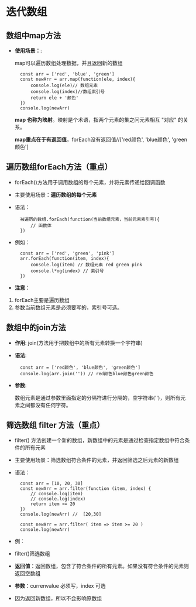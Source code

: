 # 迭代数组

## 数组中map方法

* **使用场景：**:

    map可以遍历数组处理数据，并且返回新的数组

        const arr = ['red', 'blue', 'green']
        const newArr = arr.map(function(ele, index){
            console.log(ele)// 数组元素
            console.log(index)//数组索引号
            return ele + '颜色'
        })
        console.log(newArr)

    **map 也称为映射**。映射是个术语，指两个元素的集之问元素相互 "对应" 的关系。

    **map重点在于有返回值**，forEach没有返回值//['red颜色', 'blue颜色', 'green颜色']

## 遍历数组forEach方法（重点）

* forEach()方法用于调用数组的每个元素，并将元素传递给回调函数

* 主要使用场景：**遍历数组的每个元素**

* 语法：

        被遍历的数组.forEach(function(当前数组元素，当前元素素引号){
            // 函数体
        })

* 例如：

        const arr = ['red', 'green', 'pink']
        arr.forEach(function(item, index){ 
            console.log(item) // 数组元素 red green pink
            console.l*og(index) // 索引号
        })
* **注意**：

1. forEach主要是遍历数组
2. 参数当前数组元素是必须要写的，索引号可选。

## 数组中的join方法

* **作用**:
    join(方法用于把数组中的所有元素转换一个宇符串)

* **语法**:

        const arr = ['red颜色', 'blue颜色', 'green颜色']
        console.log(arr.join('')) // red颜色blue颜色green颜色    

* **参数**:

    数组元素是通过参数里面指定的分隔符进行分隔的，空字符串('')，则所有元素之间都没有任何字符。

## 筛选数组 filter 方法（重点）

* filter() 方法创建一个新的数组，新数组中的元素是通过检查指定数组中符合条件的所有元素

* 主要使用场景：筛选数组符合条件的元素，井返回筛选之后元素的新数组

* 语法：

        const arr = [10, 20, 30]
        const newArr = arr.filter(function (item, index) {
            // console.log(item)
            // console.log(index)
            return item >= 20
        })
        console.log(newArr) //  [20,30]

        const newArr = arr.filter( item => item >= 20 )
        console.log(newArr)

* 例：

* filter()筛选数组

* **返回值**：返回数组，包含了符合条件的所有元素。如果没有符合条件的元素则返回空数组

* **参数**：currenvalue 必须写，index 可选

* 因为返回新数组，所以不会影响原数组